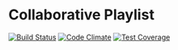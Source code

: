# Collaborative Playlist

[![Build Status](https://travis-ci.org/marinalimeira/spaceship-parking-lot-api.svg?branch=master)](https://travis-ci.org/marinalimeira/spaceship-parking-lot-api)
[![Code Climate](https://codeclimate.com/github/marinalimeira/spaceship-parking-lot-api/badges/gpa.svg)](https://codeclimate.com/github/marinalimeira/spaceship-parking-lot-api)
[![Test Coverage](https://codeclimate.com/github/marinalimeira/spaceship-parking-lot-api/badges/coverage.svg)](https://codeclimate.com/github/marinalimeira/spaceship-parking-lot-api/coverage)
